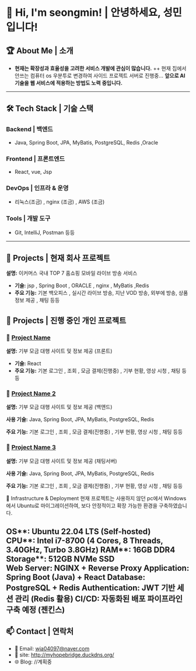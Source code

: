 # 👋 Hi, I'm seongmin! | 안녕하세요, 성민 입니다!

## 🏆 About Me | 소개
- 
  **현재는 확장성과 효율성을 고려한 서비스 개발에 관심이 많습니다.**
  ++ 현재 집에서 안쓰는 컴퓨터 os 우분투로 변경하여 사이드 프로젝트 서버로 진행중...
  **앞으로 AI 기술을 웹 서비스에 적용하는 방법도 노력 중입니다.**  

---

## 🛠 Tech Stack | 기술 스택  
### **Backend | 백엔드**  
- Java, Spring Boot, JPA, MyBatis, PostgreSQL, Redis  ,Oracle 
### **Frontend | 프론트엔드**  
- React, vue, Jsp
### **DevOps | 인프라 & 운영**  
- 리눅스(조금) , nginx (조금) , AWS (조금)
### **Tools | 개발 도구**  
- Git, IntelliJ, Postman  등등

---

## 🚀 Projects | 현재 회사 프로젝트
 **설명:** 이커머스 국내 TOP 7 홈쇼핑 모바일 라이브 방송 서비스
 
- **기술:** jsp , Spring Boot , ORACLE , nginx , MyBatis ,Redis
- 
  **주요 기능:** 기본 백오피스 , 실시간 라이브 방송, 지난 VOD 방송, 외부에 방송, 상품 정보 제공 , 채팅 등등 



## 🚀 Projects | 진행 중인 개인 프로젝트  
### 🔹 [Project Name](https://github.com/moonseongmin97/Donation-Project-React-Front-)   
  **설명:** 기부 모금 대행 사이트 및 정보 제공 (프론트)
  
- **기술:** React
- 
  **주요 기능:** 기본 로그인 , 조회 , 모금 결제(진행중) , 기부 현황,  영상 시청 , 채팅 등등

### 🔹 [Project Name 2](https://github.com/moonseongmin97/Donation-Project-Spring-Backend--)  
  **설명:** 기부 모금 대행 사이트 및 정보 제공 (백앤드)
  
  **사용 기술:** Java, Spring Boot, JPA, MyBatis, PostgreSQL, Redis 
  
  **주요 기능:** 기본 로그인 , 조회 , 모금 결제(진행중) , 기부 현황,  영상 시청 , 채팅 등등

### 🔹 [Project Name 3](https://github.com/moonseongmin97/Donation-Project-Spring-chatServer)
  **설명:** 기부 모금 대행 사이트 및 정보 제공 (채팅서버)
  
  **사용 기술:** Java, Spring Boot, JPA, MyBatis, PostgreSQL, Redis 
  
  **주요 기능:** 기본 로그인 , 조회 , 모금 결제(진행중) , 기부 현황, 영상 시청 , 채팅 등등


  🚀 Infrastructure & Deployment
현재 프로젝트는 사용하지 않던 pc에서 Windows에서 Ubuntu로 마이그레이션하여, 보다 안정적이고 확장 가능한 환경을 구축하였습니다.

OS**: Ubuntu 22.04 LTS (Self-hosted)  
CPU**: Intel i7-8700  (4 Cores, 8 Threads, 3.40GHz, Turbo 3.8GHz)
RAM**: 16GB DDR4  
Storage**: 512GB NVMe SSD  
Web Server: NGINX + Reverse Proxy
Application: Spring Boot (Java) + React
Database: PostgreSQL + Redis
Authentication: JWT 기반 세션 관리 (Redis 활용)
CI/CD: 자동화된 배포 파이프라인 구축 예정 (젠킨스)
---




## 📫 Contact | 연락처  
- 📩 Email: wja04097@naver.com
- 💼 site: http://myhopebridge.duckdns.org/
- 🌐 Blog: //계획중


